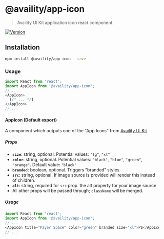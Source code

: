 # @availity/app-icon
> Availity UI Kit application icon react component.

[![Version](https://img.shields.io/npm/v/@availity/app-icon.svg?style=for-the-badge)](https://www.npmjs.com/package/@availity/app-icon)

## Installation

```bash
npm install @availity/app-icon --save
```

### Usage

```javascript
import React from 'react';
import AppIcon from '@availity/app-icon';
// ... 
<AppIcon>
  {/* ... */}
</AppIcon>
// ...
```

#### AppIcon (Default export)
A component which outputs one of the "App Icons" from [Availity UI Kit](http://availity.github.io/availity-uikit/v3/components#App-Icons)

##### Props

- **`size`**: string, optional. Potential values: `"lg"`, `"xl"`
- **`color`**: string, optional. Potential values: `"black"`, `"blue"`, `"green"`, `"orange"`. Default value: `"black"`
- **`branded`**: boolean, optional. Triggers "branded" styles.
- **`src`**: string, optional. If image source is provided will render this instead of children.
- **`alt`**: string, required for `src` prop. the alt property for your image source
- All other props will be passed through; `className` will be merged.

##### Usage

```javascript
import React from 'react';
import AppIcon from '@availity/app-icon';
// ... 
<AppIcon title="Payer Space" color="green" branded size="xl">PS</AppIcon>
// ...
```
